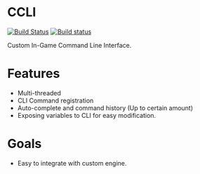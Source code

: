 # CCLI
[![Build Status](https://travis-ci.com/rmxbalanque/ccli.svg?branch=master)](https://travis-ci.com/rmxbalanque/ccli)
[![Build status](https://ci.appveyor.com/api/projects/status/p5e3c6rdysatd6v9?svg=true)](https://ci.appveyor.com/project/rmxbalanque/ccli)

Custom In-Game Command Line Interface.

# Features
- Multi-threaded
- CLI Command registration
- Auto-complete and command history (Up to certain amount)
- Exposing variables to CLI for easy modification.

# Goals
- Easy to integrate with custom engine.